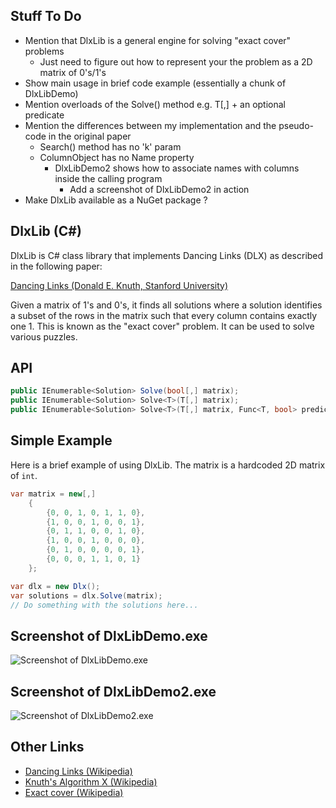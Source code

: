 
## Stuff To Do

* Mention that DlxLib is a general engine for solving "exact cover" problems
    * Just need to figure out how to represent your the problem as a 2D matrix of 0's/1's
* Show main usage in brief code example (essentially a chunk of DlxLibDemo)
* Mention overloads of the Solve() method e.g. T[,] + an optional predicate
* Mention the differences between my implementation and the pseudo-code in the original paper
    * Search() method has no 'k' param
    * ColumnObject has no Name property
        * DlxLibDemo2 shows how to associate names with columns inside the calling program
            * Add a screenshot of DlxLibDemo2 in action
* Make DlxLib available as a NuGet package ?

## DlxLib (C#)

DlxLib is C# class library that implements Dancing Links (DLX) as described in the following paper: 

[Dancing Links (Donald E. Knuth, Stanford University)](http://arxiv.org/pdf/cs/0011047v1.pdf "Dancing Links (Donald E. Knuth, Stanford University)")

Given a matrix of 1's and 0's, it finds all solutions where a solution identifies a subset of the rows in the matrix such that every column contains exactly one 1. This is known as the "exact cover" problem. It can be used to solve various puzzles.

## API

```C#
public IEnumerable<Solution> Solve(bool[,] matrix);
public IEnumerable<Solution> Solve<T>(T[,] matrix);
public IEnumerable<Solution> Solve<T>(T[,] matrix, Func<T, bool> predicate);
```

## Simple Example

Here is a brief example of using DlxLib. The matrix is a hardcoded 2D matrix of <code>int</code>.

```C#
var matrix = new[,]
    {
        {0, 0, 1, 0, 1, 1, 0},
        {1, 0, 0, 1, 0, 0, 1},
        {0, 1, 1, 0, 0, 1, 0},
        {1, 0, 0, 1, 0, 0, 0},
        {0, 1, 0, 0, 0, 0, 1},
        {0, 0, 0, 1, 1, 0, 1}
    };

var dlx = new Dlx();
var solutions = dlx.Solve(matrix);
// Do something with the solutions here...
```



## Screenshot of DlxLibDemo.exe

![Screenshot of DlxLibDemo.exe](https://raw.github.com/taylorjg/DlxLib/master/Images/DlxLibDemo_screenshot.png)

## Screenshot of DlxLibDemo2.exe

![Screenshot of DlxLibDemo2.exe](https://raw.github.com/taylorjg/DlxLib/master/Images/DlxLibDemo2_screenshot.png)

## Other Links

* [Dancing Links (Wikipedia)](http://en.wikipedia.org/wiki/Dancing_Links "Dancing Links (Wikipedia)")
* [Knuth's Algorithm X (Wikipedia)](http://en.wikipedia.org/wiki/Algorithm_X "Knuth's Algorithm X (Wikipedia)")
* [Exact cover (Wikipedia)](http://en.wikipedia.org/wiki/Exact_cover "Exact cover (Wikipedia)")
